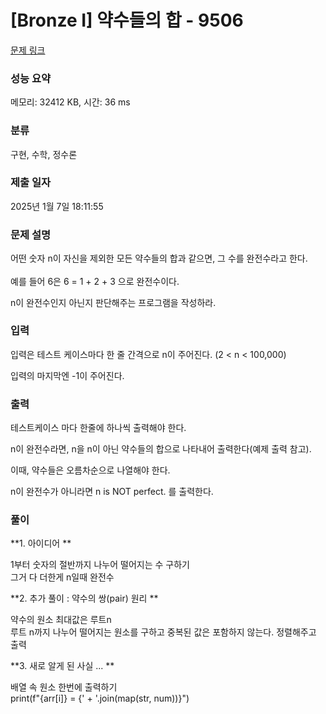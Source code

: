 # [Bronze I] 약수들의 합 - 9506 

[문제 링크](https://www.acmicpc.net/problem/9506) 

### 성능 요약

메모리: 32412 KB, 시간: 36 ms

### 분류

구현, 수학, 정수론

### 제출 일자

2025년 1월 7일 18:11:55

### 문제 설명

<p>어떤 숫자 n이 자신을 제외한 모든 약수들의 합과 같으면, <span style="line-height:1.6em">그 수를 완전수라고 한다. </span></p>

<p>예를 들어 6은 6 = 1 + 2 + 3 으로 완전수이다.</p>

<p>n이 완전수인지 아닌지 판단해주는 프로그램을 작성하라.</p>

### 입력 

 <p>입력은 테스트 케이스마다 한 줄 간격으로 n이 주어진다. (2 < n < 100,000)</p>

<p>입력의 마지막엔 -1이 주어진다.</p>

### 출력 

 <p>테스트케이스 마다 한줄에 하나씩 출력해야 한다.</p>

<p>n이 완전수라면, n을 n이 아닌 약수들의 합으로 나타내어 출력한다(예제 출력 참고).</p>

<p>이때, 약수들은 오름차순으로 나열해야 한다.</p>

<p>n이 완전수가 아니라면 n is NOT perfect. 를 출력한다.</p>

### 풀이

**1. 아이디어 **
   
   1부터 숫자의 절반까지 나누어 떨어지는 수 구하기  
   그거 다 더한게 n일때 완전수  

**2. 추가 풀이 : 약수의 쌍(pair) 원리  **
   
   약수의 원소 최대값은 루트n  
   루트 n까지 나누어 떨어지는 원소를 구하고 중복된 값은 포함하지 않는다.
   정렬해주고 출력

**3. 새로 알게 된 사실 ...  **
   
   배열 속 원소 한번에 출력하기  
   print(f"{arr[i]} = {' + '.join(map(str, num))}")  

